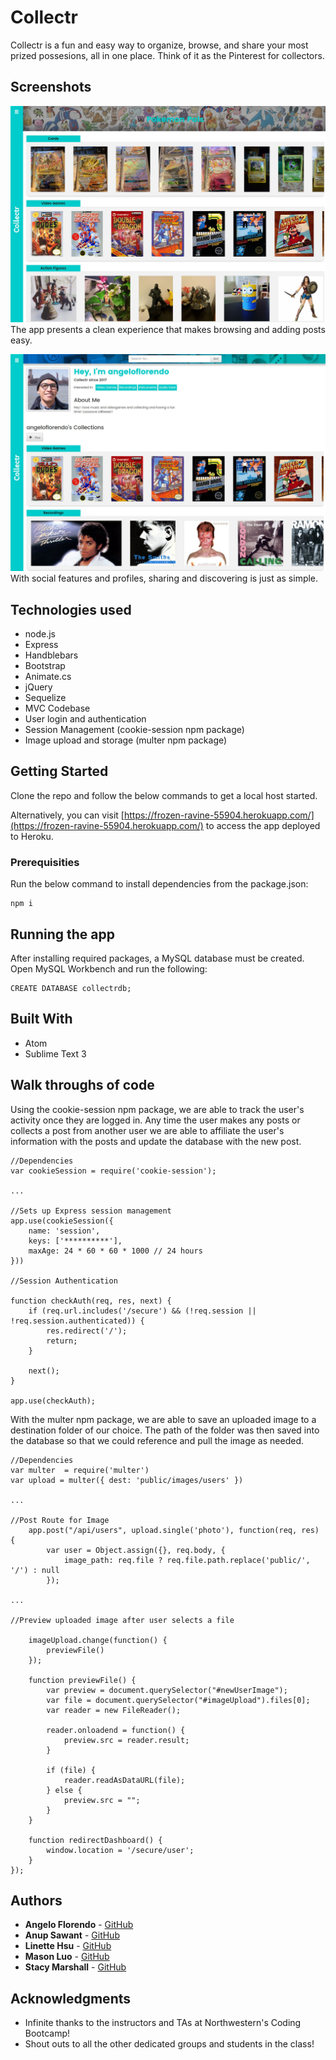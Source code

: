 # Collectr

Collectr is a fun and easy way to organize, browse, and share your most prized possesions, all in one place. Think of it as the Pinterest for collectors.

## Screenshots
![Collectr Home Page](https://github.com/MasonJinLuo/Collectr/blob/master/public/assets/images/Screenshot1.JPG)
The app presents a clean experience that makes browsing and adding posts easy.

![Collectr Social](https://github.com/MasonJinLuo/Collectr/blob/master/public/assets/images/Screenshot2.JPG)
With social features and profiles, sharing and discovering is just as simple.

## Technologies used
- node.js
- Express
- Handblebars
- Bootstrap
- Animate.cs
- jQuery
- Sequelize
- MVC Codebase
- User login and authentication
- Session Management (cookie-session npm package)
- Image upload and storage (multer npm package)

## Getting Started

Clone the repo and follow the below commands to get a local host started.

Alternatively, you can visit [https://frozen-ravine-55904.herokuapp.com/](https://frozen-ravine-55904.herokuapp.com/) to access the app deployed to Heroku.

### Prerequisities

Run the below command to install dependencies from the package.json:

```
npm i
```

## Running the app

After installing required packages, a MySQL database must be created. Open MySQL Workbench and run the following:

```
CREATE DATABASE collectrdb;
```

## Built With

* Atom
* Sublime Text 3

## Walk throughs of code

Using the cookie-session npm package, we are able to track the user's activity once they are logged in. Any time the user makes any posts or collects a post from another user we are able to affiliate the user's information with the posts and update the database with the new post.

```
//Dependencies
var cookieSession = require('cookie-session');

...

//Sets up Express session management
app.use(cookieSession({
    name: 'session',
    keys: ['**********'], 
    maxAge: 24 * 60 * 60 * 1000 // 24 hours
}))

//Session Authentication

function checkAuth(req, res, next) {
	if (req.url.includes('/secure') && (!req.session || !req.session.authenticated)) {
		res.redirect('/');
		return;
	}

	next();
}

app.use(checkAuth);

```
With the multer npm package, we are able to save an uploaded image to a destination folder of our choice. The path of the folder was then saved into the database so that we could reference and pull the image as needed.

```
//Dependencies
var multer  = require('multer')
var upload = multer({ dest: 'public/images/users' })

...

//Post Route for Image
	app.post("/api/users", upload.single('photo'), function(req, res) {
        var user = Object.assign({}, req.body, {
            image_path: req.file ? req.file.path.replace('public/', '/') : null
        });

...

//Preview uploaded image after user selects a file

    imageUpload.change(function() {
        previewFile()
    });

    function previewFile() {
        var preview = document.querySelector("#newUserImage");
        var file = document.querySelector("#imageUpload").files[0];
        var reader = new FileReader();

        reader.onloadend = function() {
            preview.src = reader.result;
        }

        if (file) {
            reader.readAsDataURL(file);
        } else {
            preview.src = "";
        }
    }

    function redirectDashboard() {
        window.location = '/secure/user';
    }
});

```


## Authors

* **Angelo Florendo** - [GitHub](https://github.com/aflorend)
* **Anup Sawant** - [GitHub](https://github.com/anupsavvy)
* **Linette Hsu** - [GitHub](https://github.com/llh914)
* **Mason Luo** - [GitHub](https://github.com/MasonJinLuo)
* **Stacy Marshall** - [GitHub](https://github.com/Sam-Marshall)


## Acknowledgments

* Infinite thanks to the instructors and TAs at Northwestern's Coding Bootcamp!
* Shout outs to all the other dedicated groups and students in the class!
